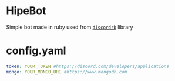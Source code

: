 # HipeBot
Simple bot made in ruby ​​used from [`discordrb`](https://github.com/discordrb/discordrb) library
# config.yaml
```yaml
token: YOUR_TOKEN #https://discord.com/developers/applications
mongo: YOUR_MONGO_URI #https://www.mongodb.com
```
